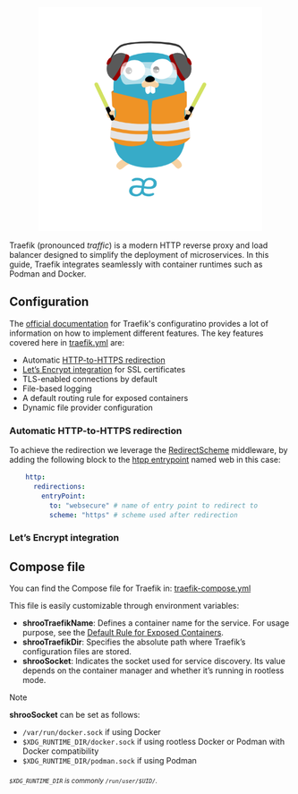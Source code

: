 <p align="center">
<img height="400" title="Traefik" src="/assets/img/traefik.logo-dark.png" alt="">
</p>

Traefik (pronounced *traffic*) is a modern HTTP reverse proxy and load balancer designed to simplify the deployment of microservices. In this guide, Traefik integrates seamlessly with container runtimes such as Podman and Docker.

## Configuration 

The [official documentation](https://doc.traefik.io/traefik/getting-started/configuration-overview/) for Traefik's configuratino provides a lot of information on how to implement different features.
The key features covered here in [traefik.yml](/services/traefik/traefik.yml) are:

- Automatic [HTTP-to-HTTPS redirection](#automatic-http-to-https-redirection)
- [Let’s Encrypt integration](let-s-encrypt-integration) for SSL certificates
- TLS-enabled connections by default
- File-based logging
- A default routing rule for exposed containers
- Dynamic file provider configuration


### Automatic HTTP-to-HTTPS redirection

To achieve the redirection we leverage the [RedirectScheme](https://doc.traefik.io/traefik/middlewares/http/redirectscheme/) middleware, by adding the following block to the [htpp entrypoint](https://github.com/BDIFluky/shroobada_beta/blob/e1eeb406d7dee286976fd818299a091ca785f7ca/services/traefik/traefik.yml#L11-L18) named web in this case:
```yaml
    http:
      redirections:
        entryPoint:
          to: "websecure" # name of entry point to redirect to
          scheme: "https" # scheme used after redirection
```

### Let’s Encrypt integration

## Compose file

You can find the Compose file for Traefik in: [traefik-compose.yml](/services/traefik/traefik-compose.yml)

This file is easily customizable through environment variables:

- **shrooTraefikName**: Defines a container name for the service. For usage purpose, see the [Default Rule for Exposed Containers](default-rule-for-exposed-containers).
- **shrooTraefikDir**: Specifies the absolute path where Traefik’s configuration files are stored.
- **shrooSocket**: Indicates the socket used for service discovery. Its value depends on the container manager and whether it’s running in rootless mode.

> [!NOTE]  
> **shrooSocket** can be set as follows:
> - `/var/run/docker.sock` if using Docker
> - `$XDG_RUNTIME_DIR/docker.sock` if using rootless Docker or Podman with Docker compatibility
> - `$XDG_RUNTIME_DIR/podman.sock` if using Podman
>
> <sub>*`$XDG_RUNTIME_DIR` is commonly `/run/user/$UID/`.*</sub>




